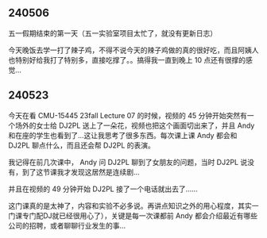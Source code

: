 ## 240506

五一假期结束的第一天（五一实验室项目太忙了，就没有更新日志）

今天晚饭去学一打了辣子鸡，不得不说今天的辣子鸡做的真的很好吃，而且阿姨人也特别好给我打了特别多，直接吃撑了。。搞得我一直到晚上 $10$ 点还有很撑的感觉...

## 240523

今天在看 CMU-15445 23fall Lecture 07 的时候，视频的 $45$​​ 分钟开始突然有一个场外的女士给 DJ2PL 送上了一朵花，视频也把这个画面切出来了，并且 Andy 和在座的学生也看到了...这让我思考了很多东西。每次课上课 Andy 都会和 DJ2PL 聊点什么，而且还会帮 DJ2PL 的表演。

我记得在前几次课中， Andy 问 DJ2PL 聊到了女朋友的问题，当时 DJ2PL 说没有，到了这节课我才发现这居然是连续剧...

并且在视频的  $49$ 分钟开始 DJ2PL 接了一个电话就出去了......

这门课真的是太神了，内容和实验不必多说。再讲点知识之外的用心程度，其实一门课专门配DJ就已经很用心了），关键是每一次课都前 Andy 都会介绍最近有哪些公司的招聘，或者聊聊行业发生的事...

